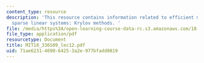 ```yaml
---
content_type: resource
description: 'This resource contains information related to efficient methods for
  sparse linear systems: Krylov methods. '
file: /media/https%3A/open-learning-course-data-rc.s3.amazonaws.com/18-336-numerical-methods-for-partial-differential-equations-spring-2009/71ae6231469064253a2e977bfadd0019_MIT18_336S09_lec12.pdf
file_type: application/pdf
resourcetype: Document
title: MIT18_336S09_lec12.pdf
uid: 71ae6231-4690-6425-3a2e-977bfadd0019
---
```

